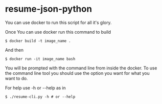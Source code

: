 # resume-json-python
You can use docker to run this script for all it's glory.

Once You can use docker run this command to build

    $ docker build -t image_name .
And then

    $ docker run -it image_name bash
You will be prompted with the command line from inside the docker.
To use the command line tool you should use the option you want for
what you want to do.

For help use -h or --help as in

    $ ./resume-cli.py -h # or --help